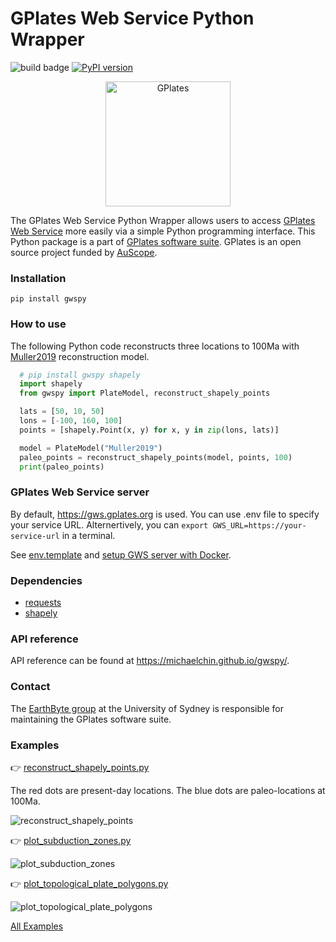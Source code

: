 # GPlates Web Service Python Wrapper

![build badge](https://github.com/michaelchin/gwspy/actions/workflows/build-doc.yml/badge.svg)
[![PyPI version](https://badge.fury.io/py/gwspy.svg)](https://badge.fury.io/py/gwspy)

<p align="center">
  <a href="https://www.gplates.org">
    <img src="https://github.com/user-attachments/assets/131cbf15-7d19-4789-94dc-babf7f6e6003" alt='GPlates' title='GPlates' style="width:200px"/>
  </a>
</p>

The GPlates Web Service Python Wrapper allows users to access [GPlates Web Service](https://gwsdoc.gplates.org/) more easily via a simple Python programming interface. This Python package is a part of [GPlates software suite](https://www.gplates.org/). GPlates is an open source project funded by [AuScope](https://www.auscope.org.au/).

### Installation

`pip install gwspy`

### How to use

The following Python code reconstructs three locations to 100Ma with [Muller2019](https://zenodo.org/doi/10.5281/zenodo.10525286) reconstruction model.

```python
  # pip install gwspy shapely
  import shapely
  from gwspy import PlateModel, reconstruct_shapely_points

  lats = [50, 10, 50]
  lons = [-100, 160, 100]
  points = [shapely.Point(x, y) for x, y in zip(lons, lats)]

  model = PlateModel("Muller2019")
  paleo_points = reconstruct_shapely_points(model, points, 100)
  print(paleo_points)
```

### GPlates Web Service server

By default, https://gws.gplates.org is used. You can use .env file to specify your service URL. Alternertively, you can `export GWS_URL=https://your-service-url` in a terminal.

See [env.template](src/gwspy/env.template) and [setup GWS server with Docker](https://github.com/GPlates/gplates-web-service/tree/master/docker#-quick-start).

### Dependencies

- [requests](https://pypi.org/project/requests/)
- [shapely](https://pypi.org/project/shapely/)

### API reference

API reference can be found at https://michaelchin.github.io/gwspy/.

### Contact

The [EarthByte group](https://www.earthbyte.org/contact-us-3/) at the University of Sydney is responsible for maintaining the GPlates software suite. 


### Examples

👉 [reconstruct_shapely_points.py](https://github.com/michaelchin/gplates-python-proxy/blob/main/examples/reconstruct_shapely_points.py)

The red dots are present-day locations. The blue dots are paleo-locations at 100Ma.

![reconstruct_shapely_points](https://raw.githubusercontent.com/michaelchin/gplates-python-proxy/main//examples/output/reconstruct_shapely_points.png)

👉 [plot_subduction_zones.py](https://github.com/michaelchin/gplates-python-proxy/blob/main/examples/plot_subduction_zones.py)

![plot_subduction_zones](https://raw.githubusercontent.com/michaelchin/gplates-python-proxy/main/examples/output/plot_subduction_zones.png)

👉 [plot_topological_plate_polygons.py](https://github.com/michaelchin/gplates-python-proxy/blob/main/examples/plot_topological_plate_polygons.py)

![plot_topological_plate_polygons](https://raw.githubusercontent.com/michaelchin/gplates-python-proxy/main/examples/output/plot_topological_plate_polygons.png)

[All Examples](https://github.com/michaelchin/gplates-python-proxy/blob/main/examples/readme.md)
